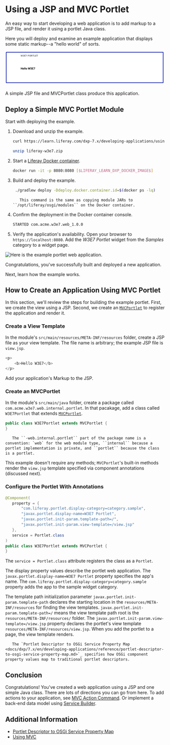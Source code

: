 # Using a JSP and MVC Portlet

An easy way to start developing a web application is to add markup to a JSP file, and render it using a portlet Java class.

Here you will deploy and examine an example application that displays some static markup--a "hello world" of sorts.

![New portlet widget.](./using-a-jsp-and-mvc-portlet/images/01.png)

A simple JSP file and MVCPortlet class produce this application.

## Deploy a Simple MVC Portlet Module

Start with deploying the example.

1. Download and unzip the example.

   ```bash
   curl https://learn.liferay.com/dxp-7.x/developing-applications/using-mvc/liferay-w3e7.zip -O
   ```

   ```bash
   unzip liferay-w3e7.zip
   ```

1. Start a [Liferay Docker container](../../installation-and-upgrades/installing-liferay/using-liferay-dxp-docker-images/dxp-docker-container-basics.md).

   ```bash
   docker run -it -p 8080:8080 [$LIFERAY_LEARN_DXP_DOCKER_IMAGE$]
   ```

1. Build and deploy the example.

    ```bash
     ./gradlew deploy -Ddeploy.docker.container.id=$(docker ps -lq)
    ```

    ```note::
       This command is the same as copying module JARs to ``/opt/liferay/osgi/modules`` on the Docker container.
    ```

1. Confirm the deployment in the Docker container console.

    ```bash
    STARTED com.acme.w3e7.web_1.0.0
    ```

1. Verify the application's availability. Open your browser to `https://localhost:8080`. Add the *W3E7 Portlet* widget from the *Samples* category to a widget page.

![Here is the example portlet web application.](./creating-an-mvc-portlet/images/01.png)

Congratulations, you've successfully built and deployed a new application.

Next, learn how the example works.

## How to Create an Application Using MVC Portlet

In this section, we'll review the steps for building the example portlet. First, we create the view using a JSP. Second, we create an [`MVCPortlet`](https://docs.liferay.com/dxp/portal/7.3-latest/javadocs/portal-kernel/com/liferay/portal/kernel/portlet/bridges/mvc/MVCPortlet.html) to register the application and render it.

### Create a View Template

In the module's `src/main/resources/META-INF/resources` folder, create a JSP file as your view template. The file name is arbitrary; the example JSP file is `view.jsp`.

```javascript
<p>
	<b>Hello W3E7</b>
</p>
```

Add your application's Markup to the JSP.

### Create an MVCPortlet

In the module's `src/main/java` folder, create a package called `com.acme.w3e7.web.internal.portlet`. In that pacakage, add a class called `W3E7Portlet` that extends [`MVCPortlet`](https://docs.liferay.com/dxp/portal/7.3-latest/javadocs/portal-kernel/com/liferay/portal/kernel/portlet/bridges/mvc/MVCPortlet.html).

```java
public class W3E7Portlet extends MVCPortlet {
}
```

```note::
   The ``-web.internal.portlet`` part of the package name is a convention: `web` for the web module type, ``internal`` because a portlet implementation is private, and ``portlet`` because the class is a portlet.
```

This example doesn't require any methods; `MVCPortlet`'s built-in methods render the `view.jsp` template specified via component annotations (discussed next).

### Configure the Portlet With Annotations

```java
@Component(
   property = {
       "com.liferay.portlet.display-category=category.sample",
       "javax.portlet.display-name=W3E7 Portlet",
       "javax.portlet.init-param.template-path=/",
       "javax.portlet.init-param.view-template=/view.jsp"
   },
   service = Portlet.class
)
public class W3E7Portlet extends MVCPortlet {
}
```

The `service = Portlet.class` attribute registers the class as a `Portlet`.

The display property values describe the portlet web application. The `javax.portlet.display-name=W3E7 Portlet` property specifies the app's name. The `com.liferay.portlet.display-category=category.sample` property adds the app to the sample widget category.

The template path initialization parameter `javax.portlet.init-param.template-path` declares the starting location in the `resources/META-INF/resources` for finding the view templates. `javax.portlet.init-param.template-path=/` means the view template path root is the `resources/META-INF/resources/` folder. The `javax.portlet.init-param.view-template=/view.jsp` property declares the portlet's view template `resources/META-INF/resources/view.jsp`. When you add the portlet to a page, the view template renders.

```note::
   The `Portlet Descriptor to OSGi Service Property Map <docs/dxp/7.x/en/developing-applications/reference/portlet-descriptor-to-osgi-service-property-map.md>`_ specifies how OSGi component property values map to traditional portlet descriptors.
```

## Conclusion

Congratulations! You've created a web application using a JSP and one simple Java class. There are lots of directions you can go from here. To add actions to your application, see [MVC Action Command](./mvc-action-command.md). Or implement a back-end data model using [Service Builder](../../data-frameworks/service-builder.md).

## Additional Information

* [Portlet Descriptor to OSGi Service Property Map](../../reference/portlet-descriptor-to-osgi-service-property-map.md)
* [Using MVC](./using-mvc.md)